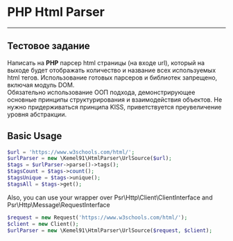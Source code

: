 # PHP Html Parser
- - - 
## Тестовое задание

Написать на <b>PHP</b> парсер html страницы (на входе url), 
который на выходе будет отображать количество и название всех используемых html тегов. 
Использование готовых парсеров и библиотек запрещено, включая модуль DOM.  
Обязательно использование ООП подхода, демонстрирующее основные принципы структурирования и взаимодействия объектов. 
Не нужно придерживаться принципа KISS, приветствуется преувеличение уровня абстракции.

## Basic Usage

```php
$url = 'https://www.w3schools.com/html/';
$urlParser = new \Kemel91\HtmlParser\UrlSource($url);
$tags = $urlParser->parse()->tags();
$tagsCount = $tags->count();
$tagsUnique = $tags->unique();
$tagsAll = $tags->get();
```
Also, you can use your wrapper over Psr\Http\Client\ClientInterface and Psr\Http\Message\RequestInterface

```php
$request = new Request('https://www.w3schools.com/html/');
$client = new Client();
$urlParser = new \Kemel91\HtmlParser\UrlSource($request, $client);
```